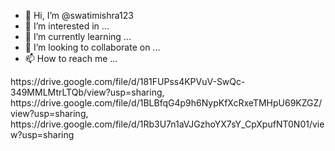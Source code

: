 - 👋 Hi, I’m @swatimishra123
- 👀 I’m interested in ...
- 🌱 I’m currently learning ...
- 💞️ I’m looking to collaborate on ...
- 📫 How to reach me ...

<!---
swatimishra123/swatimishra123 is a ✨ special ✨ repository because its `README.md` (this file) appears on your GitHub profile.
You can click the Preview link to take a look at your changes.
--->https://drive.google.com/file/d/181FUPss4KPVuV-SwQc-349MMLMtrLTQb/view?usp=sharing, https://drive.google.com/file/d/1BLBfqG4p9h6NypKfXcRxeTMHpU69KZGZ/view?usp=sharing, https://drive.google.com/file/d/1Rb3U7n1aVJGzhoYX7sY_CpXpufNT0N01/view?usp=sharing
